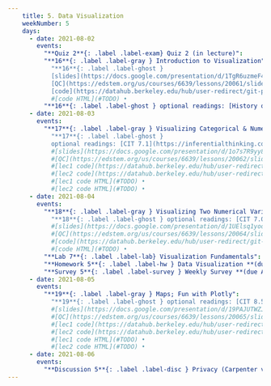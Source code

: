 ```yaml
---
    title: 5. Data Visualization
    weekNumber: 5
    days:
      - date: 2021-08-02
        events:
          "**Quiz 2**{: .label .label-exam} Quiz 2 (in lecture)":
          "**16**{: .label .label-gray } Introduction to Visualization":
            "**16**{: .label .label-ghost }
            [slides](https://docs.google.com/presentation/d/1TgR6uzmeF4SPY9enRIq_Ee8T3ozFLmJWQLF_2xQM4DY) •
            [QC](https://edstem.org/us/courses/6639/lessons/20061/slides/110882) •
            [code](https://datahub.berkeley.edu/hub/user-redirect/git-pull?repo=https%3A%2F%2Fgithub.com%2Fdata-6-berkeley%2Fsu21&urlpath=tree%2Fsu21%2Flecture%2Flec23%2Flec23.ipynb&branch=master)"
            #[code HTML](#TODO) •
          "**16**{: .label .label-ghost } optional readings: [History of Viz](https://www.youtube.com/watch?v=N00g9Q9stBo)":
      - date: 2021-08-03
        events:
          "**17**{: .label .label-gray } Visualizing Categorical & Numerical Variables":
            "**17**{: .label .label-ghost }
            optional readings: [CIT 7.1](https://inferentialthinking.com/chapters/07/1/Visualizing_Categorical_Distributions.html), [CIT 7.2](https://inferentialthinking.com/chapters/07/2/Visualizing_Numerical_Distributions.html)* (see Slide 2)"
            #[slides](https://docs.google.com/presentation/d/1o7s7R9yy8tvNmMbwAWZg17tooQzIAfZtSTuHAY_rLIs) •
            #[QC](https://edstem.org/us/courses/6639/lessons/20062/slides/110884) •
            #[lec1 code](https://datahub.berkeley.edu/hub/user-redirect/git-pull?repo=https%3A%2F%2Fgithub.com%2Fdata-6-berkeley%2Fsu21&urlpath=tree%2Fsu21%2Flecture%2Flec24%2Flec24.ipynb&branch=master) •
            #[lec2 code](https://datahub.berkeley.edu/hub/user-redirect/git-pull?repo=https%3A%2F%2Fgithub.com%2Fdata-6-berkeley%2Fsu21&urlpath=tree%2Fsu21%2Flecture%2Flec25%2Flec25.ipynb&branch=master)" #•
            #[lec1 code HTML](#TODO) •
            #[lec2 code HTML](#TODO) •
      - date: 2021-08-04
        events:
          "**18**{: .label .label-gray } Visualizing Two Numerical Variables":
            "**18**{: .label .label-ghost } optional readings: [CIT 7.0](https://inferentialthinking.com/chapters/07/Visualization.html)"
            #[slides](https://docs.google.com/presentation/d/1UElsq1yooXmdf4FCIyw9bLeuV4QcR5GfL2oJgFBnKpQ) •
            #[QC](https://edstem.org/us/courses/6639/lessons/20064/slides/110888) •
            #[code](https://datahub.berkeley.edu/hub/user-redirect/git-pull?repo=https%3A%2F%2Fgithub.com%2Fdata-6-berkeley%2Fsu21&urlpath=tree%2Fsu21%2Flecture%2Flec26%2Flec26.ipynb&branch=master)" #•
            #[code HTML](#TODO) •
          "**Lab 7**{: .label .label-lab} Visualization Fundamentals": #[Visualization Fundamentals](https://datahub.berkeley.edu/hub/user-redirect/git-pull?repo=https%3A%2F%2Fgithub.com%2Fdata-6-berkeley%2Fsu21&urlpath=tree%2Fsu21%2Flab%2Flab07%2Flab07.ipynb&branch=master)":
          "**Homework 5**{: .label .label-hw } Data Visualization **(due August 9th)**": #[Data Visualization](https://datahub.berkeley.edu/hub/user-redirect/git-pull?repo=https%3A%2F%2Fgithub.com%2Fdata-6-berkeley%2Fsu21&urlpath=tree%2Fsu21%2Fhw%2Fhw05%2Fhw05.ipynb&branch=master) **(due August 9th)**":
          "**Survey 5**{: .label .label-survey } Weekly Survey **(due August 9th)**": #TODO
      - date: 2021-08-05
        events:
          "**19**{: .label .label-gray } Maps; Fun with Plotly":
            "**19**{: .label .label-ghost } optional readings: [CIT 8.5](https://inferentialthinking.com/chapters/08/5/Bike_Sharing_in_the_Bay_Area.html)"
            #[slides](https://docs.google.com/presentation/d/19PAJUTWZJcSmdGKsyr-ixG9Vdf6FEKzR4A06Whb6Xvo) •
            #[QC](https://edstem.org/us/courses/6639/lessons/20065/slides/110890) •
            #[lec1 code](https://datahub.berkeley.edu/hub/user-redirect/git-pull?repo=https%3A%2F%2Fgithub.com%2Fdata-6-berkeley%2Fsu21&urlpath=tree%2Fsu21%2Flecture%2Flec27%2Flec27.ipynb&branch=master) •
            #[lec2 code](https://datahub.berkeley.edu/hub/user-redirect/git-pull?repo=https%3A%2F%2Fgithub.com%2Fdata-6-berkeley%2Fsu21&urlpath=tree%2Fsu21%2Flecture%2Flec28%2Flec28.ipynb&branch=master)" #• 
            #[lec1 code HTML](#TODO) •
            #[lec2 code HTML](#TODO) •
      - date: 2021-08-06
        events:
          "**Discussion 5**{: .label .label-disc } Privacy (Carpenter v. US)":
---
```

